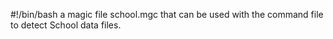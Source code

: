 #!/bin/bash
a magic file school.mgc that can be used with the command file to detect School data files.
